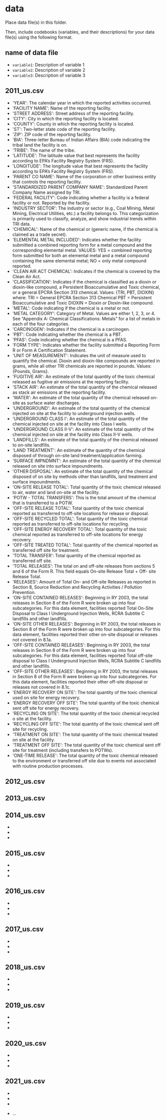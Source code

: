 # data

Place data file(s) in this folder.

Then, include codebooks (variables, and their descriptions) for your data file(s)
using the following format.

## name of data file

- `variable1`: Description of variable 1
- `variable2`: Description of variable 2
- `variable3`: Description of variable 3


## 2011_us.csv

- 'YEAR': The calendar year in which the reported activities occurred.
- 'FACILITY NAME': Name of the reporting facility.
- 'STREET ADDRESS': Street address of the reporting facility.
- 'CITY': City in which the reporting facility is located.
- 'COUNTY': County in which the reporting facility is located.
- 'ST': Two-letter state code of the reporting facility.
- 'ZIP': ZIP code of the reporting facility.
- 'BIA': Three-letter Bureau of Indian Affairs (BIA) code indicating the tribal land the facility is on.
- 'TRIBE': The name of the tribe.
- 'LATITUDE': The latitude value that best represents the facility according to EPA’s Facility Registry System (FRS).
- 'LONGITUDE': The longitude value that best represents the facility according to EPA’s Facility Registry System (FRS).
- 'PARENT CO NAME': Name of the corporation or other business entity that controls the reporting facility.
- 'STANDARDIZED PARENT COMPANY NAME': Standardized Parent Company Name assigned by TRI.
- 'FEDERAL FACILITY': Code indicating whether a facility is a federal facility or not. Reported by the facility.
- 'INDUSTRY SECTOR': The industry or sector (e.g., Coal Mining, Metal Mining, Electrical Utilities, etc.) a facility belongs to. This categorization is primarily used to classify, analyze, and show industrial trends within TRI data.
- 'CHEMICAL': Name of the chemical or (generic name, if the chemical is claimed as a trade secret).
- 'ELEMENTAL METAL INCLUDED': Indicates whether the facility submitted a combined reporting form for a metal compound and the corresponding elemental metal. VALUES: YES = combined reporting form submitted for both an elemental metal and a metal compound containing the same elemental metal; NO = only metal compound reported.
- 'CLEAN AIR ACT CHEMICAL': Indicates if the chemical is covered by the Clean Air Act.
- 'CLASSIFICATION': Indicates if the chemical is classified as a dioxin or dioxin-like compound, a Persistent Bioaccumulative and Toxic chemical, or a general EPCRA Section 313 chemical.
Values: {TRI, PBT, DIOXIN} where:
TRI = General EPCRA Section 313 Chemical
PBT = Persistent Bioaccumulative and Toxic
DIOXIN = Dioxin or Dioxin-like compound.
- 'METAL': Code indicating if the chemical is a metal or not.
- 'METAL CATEGORY': Category of Metal. Values are either 1, 2, 3, or 4. See “Appendix A: Chemical Classifications: Metals” for a list of metals in each of the four categories.
- 'CARCINOGEN': Indicates if the chemical is a carcinogen.
- 'PBT': Code indicating whether the chemical is a PBT.
- 'PFAS': Code indicating whether the chemical is a PFAS.
- 'FORM TYPE': Indicates whether the facility submitted a Reporting Form R or Form A Certification Statement.
- 'UNIT OF MEASUREMENT': Indicates the unit of measure used to quantify the chemical. Dioxin and dioxin-like compounds are reported in grams, while all other TRI chemicals are reported in pounds. Values: {Pounds, Grams}.
- 'FUGITIVE AIR': An estimate of the total quantity of the toxic chemical released as fugitive air emissions at the reporting facility.
- 'STACK AIR': An estimate of the total quantity of the chemical released as stack air emissions at the reporting facility.
- 'WATER': An estimate of the total quantity of the chemical released on- site as surface water discharges.
- 'UNDERGROUND': An estimate of the total quantity of the chemical injected on site at the facility to underground injection wells.
- 'UNDERGROUND CLASS I': An estimate of the total quantity of the chemical injected on site at the facility into Class I wells.
- 'UNDERGROUND CLASS II-V': An estimate of the total quantity of the chemical injected on site at the facility into Class II-V wells.
- 'LANDFILLS': An estimate of the total quantity of the chemical released to on-site landfills.
- 'LAND TREATMENT': An estimate of the quantity of the chemical disposed of through on-site land treatment/application farming.
- 'SURFACE IMPNDMNT': An estimate of the total quantity of the chemical released on site into surface impoundments. 
- 'OTHER DISPOSAL': An estimate of the total quantity of the chemical disposed of on site by methods other than landfills, land treatment and surface impoundments.
- 'ON-SITE RELEASE TOTAL': Total quantity of the toxic chemical released to air, water and land on-site at the facility.
- 'POTW - TOTAL TRANSFERS': This is the total amount of the chemical that is transferred to a POTW.
- 'OFF-SITE RELEASE TOTAL': Total quantity of the toxic chemical reported as transferred to off-site locations for release or disposal.
- 'OFF-SITE RECYCLED TOTAL': Total quantity of the toxic chemical reported as transferred to off-site locations for recycling. 
- 'OFF-SITE ENERGY RECOVERY TOTAL': Total quantity of the toxic chemical reported as transferred to off-site locations for energy recovery. 
- 'OFF-SITE TREATED TOTAL': Total quantity of the chemical reported as transferred off site for treatment. 
- 'TOTAL TRANSFER': Total quantity of the chemical reported as transferred off site.
- 'TOTAL RELEASES': The total on and off-site releases from sections 5 and 6 of the Form R. This field equals On-site Release Total + Off- site Release Total.
- 'RELEASES': Amount of Total On- and Off-site Releases as reported in Section 8, Source Reduction and Recycling Activities / Pollution Prevention.
- 'ON-SITE CONTAINED RELEASES': Beginning in RY 2003, the total releases in Section 8 of the Form R were broken up into four subcategories. For this data element, facilities reported Total On-Site Disposal to Class I Underground Injection Wells, RCRA Subtitle C landfills and other landfills.
- 'ON-SITE OTHER RELEASES': Beginning in RY 2003, the total releases in Section 8 of the Form R were broken up into four subcategories. For this data element, facilities reported their other on-site disposal or releases not covered in 8.1a.
- 'OFF-SITE CONTAINED RELEASES': Beginning in RY 2003, the total releases in Section 8 of the Form R were broken up into four subcategories. For this data element, facilities reported Total off-site disposal to Class I Underground Injection Wells, RCRA Subtitle C landfills and other landfills.
- 'OFF-SITE OTHER RELEASES': Beginning in RY 2003, the total releases in Section 8 of the Form R were broken up into four subcategories. For this data element, facilities reported their other off-site disposal or releases not covered in 8.1c.
- 'ENERGY RECOVERY ON SITE': The total quantity of the toxic chemical used on site for energy recovery.
- 'ENERGY RECOVERY OFF SITE': The total quantity of the toxic chemical sent off site for energy recovery.
- 'RECYCLING ON SITE': The total quantity of the toxic chemical recycled o site at the facility.
- 'RECYCLING OFF SITE': The total quantity of the toxic chemical sent off site for recycling.
- 'TREATMENT ON SITE': The total quantity of the toxic chemical treated on site at the facility.
- 'TREATMENT OFF SITE': The total quantity of the toxic chemical sent off site for treatment (including transfers to POTWs).
- 'ONE-TIME RELEASE': The total quantity of the toxic chemical released to the environment or transferred off site due to events not associated with routine production processes.

## 2012_us.csv


## 2013_us.csv


## 2014_us.csv

-
- 
-

## 2015_us.csv

-
- 
-

## 2016_us.csv

-
- 
-

## 2017_us.csv

-
- 
-

## 2018_us.csv

-
- 
-

## 2019_us.csv

-
- 
-

## 2020_us.csv

-
- 
-

## 2021_us.csv

-
- 
-


- ...
